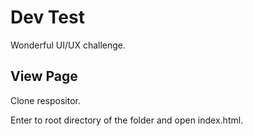 # Dev Test

Wonderful UI/UX challenge.

## View Page

Clone respositor.

Enter to root directory of the folder and open index.html.